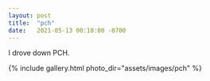 ```yaml
---
layout: post
title:  "pch"
date:   2021-05-13 00:10:00 -0700
---
```


I drove down PCH.

{% include gallery.html photo_dir="assets/images/pch" %}
